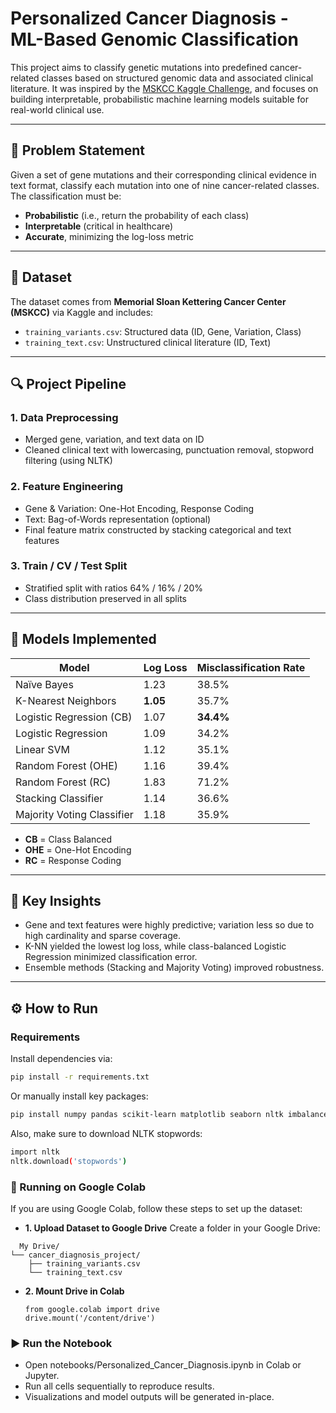 # Personalized Cancer Diagnosis - ML-Based Genomic Classification

This project aims to classify genetic mutations into predefined cancer-related classes based on structured genomic data and associated clinical literature. It was inspired by the [MSKCC Kaggle Challenge](https://www.kaggle.com/c/msk-redefining-cancer-treatment), and focuses on building interpretable, probabilistic machine learning models suitable for real-world clinical use.

---

## 🧬 Problem Statement

Given a set of gene mutations and their corresponding clinical evidence in text format, classify each mutation into one of nine cancer-related classes. The classification must be:

- **Probabilistic** (i.e., return the probability of each class)
- **Interpretable** (critical in healthcare)
- **Accurate**, minimizing the log-loss metric

---

## 📁 Dataset

The dataset comes from **Memorial Sloan Kettering Cancer Center (MSKCC)** via Kaggle and includes:

- `training_variants.csv`: Structured data (ID, Gene, Variation, Class)
- `training_text.csv`: Unstructured clinical literature (ID, Text)

---

## 🔍 Project Pipeline

### 1. Data Preprocessing
- Merged gene, variation, and text data on ID
- Cleaned clinical text with lowercasing, punctuation removal, stopword filtering (using NLTK)

### 2. Feature Engineering
- Gene & Variation: One-Hot Encoding, Response Coding
- Text: Bag-of-Words representation (optional)
- Final feature matrix constructed by stacking categorical and text features

### 3. Train / CV / Test Split
- Stratified split with ratios 64% / 16% / 20%
- Class distribution preserved in all splits

---

## 🤖 Models Implemented

| Model                     | Log Loss     | Misclassification Rate |
|--------------------------|--------------|-------------------------|
| Naïve Bayes              | 1.23         | 38.5%                   |
| K-Nearest Neighbors      | **1.05**     | 35.7%                   |
| Logistic Regression (CB) | 1.07         | **34.4%**               |
| Logistic Regression      | 1.09         | 34.2%                   |
| Linear SVM               | 1.12         | 35.1%                   |
| Random Forest (OHE)      | 1.16         | 39.4%                   |
| Random Forest (RC)       | 1.83         | 71.2%                   |
| Stacking Classifier      | 1.14         | 36.6%                   |
| Majority Voting Classifier| 1.18        | 35.9%                   |

- **CB** = Class Balanced
- **OHE** = One-Hot Encoding
- **RC** = Response Coding

---

## 🧠 Key Insights

- Gene and text features were highly predictive; variation less so due to high cardinality and sparse coverage.
- K-NN yielded the lowest log loss, while class-balanced Logistic Regression minimized classification error.
- Ensemble methods (Stacking and Majority Voting) improved robustness.

---

## ⚙️ How to Run

### Requirements

Install dependencies via:

```bash
pip install -r requirements.txt
```
Or manually install key packages:
```bash
pip install numpy pandas scikit-learn matplotlib seaborn nltk imbalanced-learn mlxtend
```
Also, make sure to download NLTK stopwords:
```bash
import nltk
nltk.download('stopwords')
```
### 🚀 Running on Google Colab
If you are using Google Colab, follow these steps to set up the dataset:
- **1. Upload Dataset to Google Drive**
  Create a folder in your Google Drive:
```
  My Drive/
└── cancer_diagnosis_project/
    ├── training_variants.csv
    └── training_text.csv
```
- **2. Mount Drive in Colab**
  ```
  from google.colab import drive
  drive.mount('/content/drive')
  ```
  
### ▶️ Run the Notebook
- Open notebooks/Personalized_Cancer_Diagnosis.ipynb in Colab or Jupyter.
- Run all cells sequentially to reproduce results.
- Visualizations and model outputs will be generated in-place.
